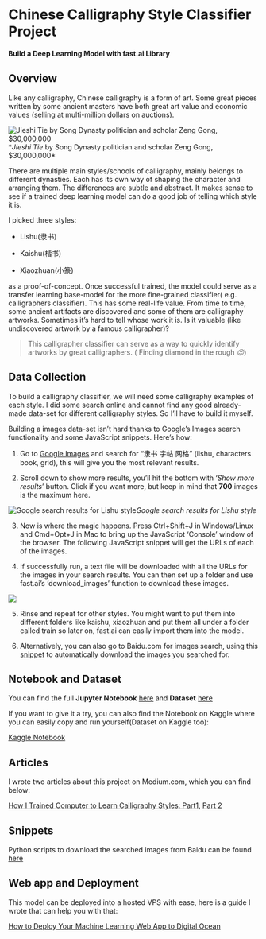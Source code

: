 # Chinese Calligraphy Style Classifier Project 

**Build a Deep Learning Model with fast.ai Library**


## Overview
Like any calligraphy, Chinese calligraphy is a form of art. Some great pieces written by some ancient masters have both great art value and economic values (selling at multi-million dollars on auctions).

![*Jieshi Tie* by Song Dynasty politician and scholar Zeng Gong, $30,000,000](https://cdn-images-1.medium.com/max/2000/1*2lrTyRMYIcm6HfnojdgUvg.jpeg)\*_Jieshi Tie_ by Song Dynasty politician and scholar Zeng Gong, \$30,000,000\*

There are multiple main styles/schools of calligraphy, mainly belongs to different dynasties. Each has its own way of shaping the character and arranging them. The differences are subtle and abstract. It makes sense to see if a trained deep learning model can do a good job of telling which style it is.

I picked three styles:

- Lishu(隶书)

- Kaishu(楷书)

- Xiaozhuan(小篆)

as a proof-of-concept. Once successful trained, the model could serve as a transfer learning base-model for the more fine-grained classifier( e.g. calligraphers classifier). This has some real-life value. From time to time, some ancient artifacts are discovered and some of them are calligraphy artworks. Sometimes it’s hard to tell whose work it is. Is it valuable (like undiscovered artwork by a famous calligrapher)?

> This calligrapher classifier can serve as a way to quickly identify artworks by great calligraphers. ( Finding diamond in the rough _😉_)

## Data Collection
To build a calligraphy classifier, we will need some calligraphy examples of each style. I did some search online and cannot find any good already-made data-set for different calligraphy styles. So I’ll have to build it myself.

Building a images data-set isn’t hard thanks to Google’s Images search functionality and some JavaScript snippets. Here’s how:

1. Go to [Google Images](https://www.google.com/imghp?hl=en) and search for “隶书 字帖 网格” (lishu, characters book, grid), this will give you the most relevant results.

1. Scroll down to show more results, you’ll hit the bottom with ‘_Show more results_’ button. Click if you want more, but keep in mind that **700** images is the maximum here.

![Google search results for Lishu style](https://cdn-images-1.medium.com/max/2000/1*uQPNDb-qXO3mYQIHuxitMQ.png)_Google search results for Lishu style_

3. Now is where the magic happens. Press Ctrl+Shift+J in Windows/Linux and Cmd+Opt+J in Mac to bring up the JavaScript ‘Console’ window of the browser. The following JavaScript snippet will get the URLs of each of the images.

4) If successfully run, a text file will be downloaded with all the URLs for the images in your search results. You can then set up a folder and use fast.ai’s ‘download_images’ function to download these images.

![](https://cdn-images-1.medium.com/max/2000/1*19mOhygnBZfGmX4S2fD4ww.png)

5. Rinse and repeat for other styles. You might want to put them into different folders like kaishu, xiaozhuan and put them all under a folder called train so later on, fast.ai can easily import them into the model.

6. Alternatively, you can also go to Baidu.com for images search, using this [snippet](https://gist.github.com/wayofnumbers/39842bb909c04070de49e53c418d512f) to automatically download the images you searched for.


## Notebook and Dataset
You can find the full **Jupyter Notebook** [here](https://github.com/wayofnumbers/chinese-calligraphy-classifier-fastai/blob/main/chinese-calligraphy-classifier-using-fast-ai.ipynb) and **Dataset** [here](https://github.com/wayofnumbers/chinese-calligraphy-classifier-fastai/tree/main/data)

If you want to give it a try, you can also find the Notebook on Kaggle where you can easily copy and run yourself(Dataset on Kaggle too):

[Kaggle Notebook](https://www.kaggle.com/lymenlee/chinese-calligraphy-classifier-using-fast-ai)


## Articles
I wrote two articles about this project on Medium.com, which you can find below:

[How I Trained Computer to Learn Calligraphy Styles: Part1](https://wayofnumbers.com/chinese-calligraphy-classifier-1), [Part 2](https://wayofnumbers.com/chinese-calligraphy-classifier-2)


## Snippets
Python scripts to download the searched images from Baidu can be found [here](https://github.com/wayofnumbers/chinese-calligraphy-classifier-fastai/blob/main/scripts/collect_images_from_baidu_search_results.py)


## Web app and Deployment
This model can be deployed into a hosted VPS with ease, here is a guide I wrote that can help you with that:

[How to Deploy Your Machine Learning Web App to Digital Ocean](https://wayofnumbers.com/how-to-deploy-ml-web-app-to-do)
